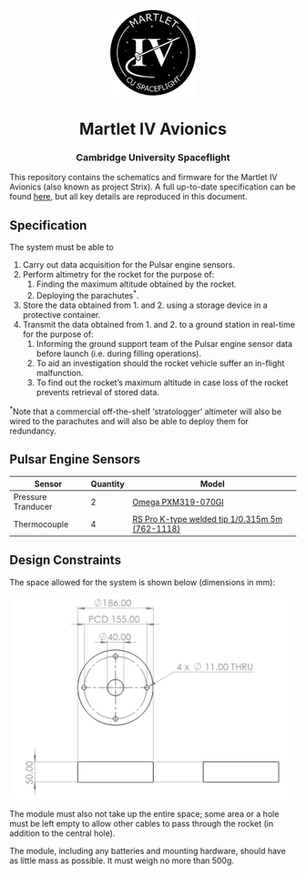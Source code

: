 <p align="center">
	<img width="150px" src="img/logo.png">
	<h1 align="center">Martlet IV Avionics</h1>
	<h3 align="center">Cambridge University Spaceflight</h3>
</p>

This repository contains the schematics and firmware for the Martlet IV
Avionics (also known as project Strix). A full up-to-date specification
can be found [here][spec], but all key details are reproduced in this
document.

## Specification
The system must be able to
1. Carry out data acquisition for the Pulsar engine sensors.
2. Perform altimetry for the rocket for the purpose of:
	1. Finding the maximum altitude obtained by the rocket.
	2. Deploying the parachutes<sup>*</sup>.
3. Store the data obtained from 1. and 2. using a storage device in a
	protective container.
4. Transmit the data obtained from 1. and 2. to a ground station in
	real-time for the purpose of:
	1. Informing the ground support team of the Pulsar engine sensor
		data before launch (i.e. during filling operations).
	2. To aid an investigation should the rocket vehicle suffer an
		in-flight malfunction.
	3. To find out the rocket’s maximum altitude in case loss of
		the rocket prevents retrieval of stored data.

<sup>*</sup>Note that a commercial off-the-shelf ‘stratologger’ altimeter
	will also be wired to the parachutes and will also be able to
	deploy them for redundancy.
	
	
## Pulsar Engine Sensors
Sensor             | Quantity | Model
------------------ | -------- | --------------------------------------------------------
Pressure Tranducer | 2        | [Omega PXM319-070GI][p_sensor]
Thermocouple       | 4        | [RS Pro K-type welded tip 1/0.315m 5m (762-1118)][t_sensor]


## Design Constraints
The space allowed for the system is shown below (dimensions
in mm):

<p align="center">
	<img width="500px" src="img/drawing.png">
</p>

The module must also not take up the entire space; some area or a hole
must be left empty to allow other cables to pass through the rocket
(in addition to the central hole).

The module, including any batteries and mounting hardware, should have
as little mass as possible. It must weigh no more than 500g.

[spec]: https://docs.google.com/document/d/1wuNd2ukuNRVKfNca_YTkUf5Qp6ZxcXcQoBAJ7XX6a5Y
[p_sensor]: https://br.omega.com/omegaFiles/pressure/pdf/PXM309.pdf
[t_sensor]: https://docs.rs-online.com/4918/0900766b815bb169.pdf
